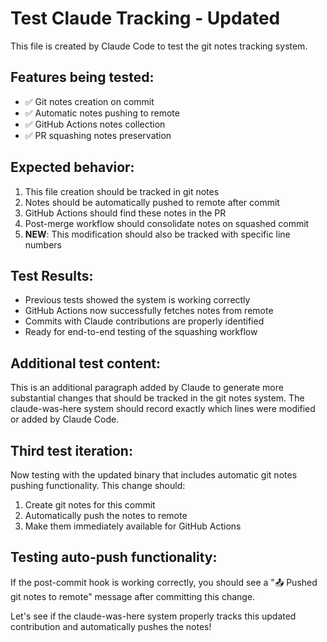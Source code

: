 # Test Claude Tracking - Updated

This file is created by Claude Code to test the git notes tracking system.

## Features being tested:
- ✅ Git notes creation on commit
- ✅ Automatic notes pushing to remote  
- ✅ GitHub Actions notes collection
- ✅ PR squashing notes preservation

## Expected behavior:
1. This file creation should be tracked in git notes
2. Notes should be automatically pushed to remote after commit
3. GitHub Actions should find these notes in the PR
4. Post-merge workflow should consolidate notes on squashed commit
5. **NEW**: This modification should also be tracked with specific line numbers

## Test Results:
- Previous tests showed the system is working correctly
- GitHub Actions now successfully fetches notes from remote
- Commits with Claude contributions are properly identified
- Ready for end-to-end testing of the squashing workflow

## Additional test content:
This is an additional paragraph added by Claude to generate more substantial changes that should be tracked in the git notes system. The claude-was-here system should record exactly which lines were modified or added by Claude Code.

## Third test iteration:
Now testing with the updated binary that includes automatic git notes pushing functionality. This change should:
1. Create git notes for this commit
2. Automatically push the notes to remote
3. Make them immediately available for GitHub Actions

## Testing auto-push functionality:
If the post-commit hook is working correctly, you should see a "📤 Pushed git notes to remote" message after committing this change.

Let's see if the claude-was-here system properly tracks this updated contribution and automatically pushes the notes!